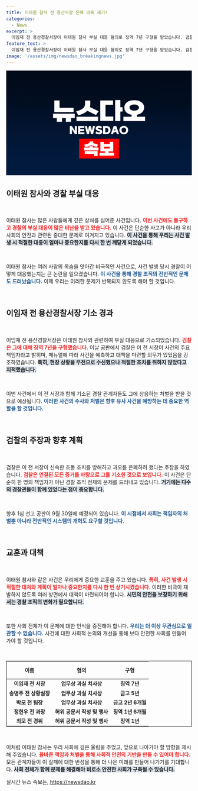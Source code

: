```yaml
---
title: 이태원 참사 전 용산서장 은폐 의혹 제기!
categories:
  - News
excerpt: >
  이임재 전 용산경찰서장이 이태원 참사 부실 대응 혐의로 징역 7년 구형을 받았습니다. 검찰은 그가 사고 책임을 회피하고, 기회를 놓쳤다고 지적하며 중형을 촉구했습니다. 9월 30일, 그에 대한 선고가 예정되어 있습니다.
feature_text: >
  이임재 전 용산경찰서장이 이태원 참사 부실 대응 혐의로 징역 7년 구형을 받았습니다. 검찰은 그가 사고 책임을 회피하고, 기회를 놓쳤다고 지적하며 중형을 촉구했습니다. 9월 30일, 그에 대한 선고가 예정되어 있습니다.
image: '/assets/img/newsdao_breakingnews.jpg'
---
```


<p><img src="/assets/img/newsdao_breakingnews.jpg" alt="bookingtag 속보" /></p>

<h2 data-ke-size="size26">이태원 참사와 경찰 부실 대응</h2>

<p data-ke-size="size16">&nbsp;</p>

<p>이태원 참사는 많은 사람들에게 깊은 상처를 심어준 사건입니다. <b><span style="color: #ee2323;">이번 사건에도 불구하고 경찰의 부실 대응이 많은 비난을 받고 있습니다.</span></b> 이 사건은 단순한 사고가 아니라 우리 사회의 안전과 관련된 중대한 문제로 여겨지고 있습니다. <b><span style="background-color: #21538527;">이 사건을 통해 우리는 사건 발생 시 적절한 대응이 얼마나 중요한지를 다시 한 번 깨닫게 되었습니다.</span></b> </p>

<p data-ke-size="size16">&nbsp;</p>

<p>이태원 참사는 여러 사람의 목숨을 앗아간 비극적인 사건으로, 사건 발생 당시 경찰이 어떻게 대응했는지는 큰 논란을 일으켰습니다. <b><span style="color: #1a5490;">이 사건을 통해 경찰 조직의 전반적인 문제도 드러났습니다.</span></b> 이제 우리는 이러한 문제가 반복되지 않도록 해야 할 것입니다.</p>

<p data-ke-size="size16">&nbsp;</p>

<h2 data-ke-size="size26">이임재 전 용산경찰서장 기소 경과</h2>

<p data-ke-size="size16">&nbsp;</p>

<p>이임재 전 용산경찰서장은 이태원 참사와 관련하여 부실 대응으로 기소되었습니다. <b><span style="color: #ee2323;">검찰은 그에 대해 징역 7년을 구형했습니다.</span></b> 이날 공판에서 검찰은 이 전 서장이 사건의 주요 책임자라고 밝히며, 매뉴얼에 따라 사건을 예측하고 대책을 마련할 의무가 있었음을 강조하였습니다. <b><span style="background-color: #21538527;">특히, 현장 상황을 무전으로 수신했으나 적절한 조치를 취하지 않았다고 지적했습니다.</span></b> </p>

<p data-ke-size="size16">&nbsp;</p>

<p>이번 사건에서 이 전 서장과 함께 기소된 경찰 관계자들도 그에 상응하는 처벌을 받을 것으로 예상됩니다. <b><span style="color: #1a5490;">이러한 사건의 수사와 처벌은 향후 유사 사건을 예방하는 데 중요한 역할을 할 것입니다.</span></b></p>

<p data-ke-size="size16">&nbsp;</p>

<h2 data-ke-size="size26">검찰의 주장과 향후 계획</h2>

<p data-ke-size="size16">&nbsp;</p>

<p>검찰은 이 전 서장이 신속한 초동 조치를 방해하고 과오를 은폐하려 했다는 주장을 하였습니다. <b><span style="color: #ee2323;">검찰은 연결된 모든 증거를 바탕으로 그를 기소한 것으로 보입니다.</span></b> 이 사건은 단순히 한 명의 책임자가 아닌 경찰 조직 전체의 문제를 드러내고 있습니다. <b><span style="background-color: #21538527;">거기에는 다수의 경찰관들이 함께 있었다는 점이 중요합니다.</span></b> </p>

<p data-ke-size="size16">&nbsp;</p>

<p>향후 1심 선고 공판이 9월 30일에 예정되어 있습니다. <b><span style="color: #1a5490;">이 시점에서 사회는 책임자의 처벌뿐 아니라 전반적인 시스템의 개혁도 요구할 것입니다.</span></b></p>

<p data-ke-size="size16">&nbsp;</p>

<h2 data-ke-size="size26">교훈과 대책</h2>

<p data-ke-size="size16">&nbsp;</p>

<p>이태원 참사와 같은 사건은 우리에게 중요한 교훈을 주고 있습니다. <b><span style="color: #ee2323;">특히, 사건 발생 시 적절한 대처와 계획이 얼마나 중요한지를 다시 한 번 상기시켰습니다.</span></b> 이러한 비극이 재발하지 않도록 여러 방면에서 대책이 마련되어야 합니다. <b><span style="background-color: #21538527;">시민의 안전을 보장하기 위해서는 경찰 조직의 변화가 필요합니다.</span></b> </p>

<p data-ke-size="size16">&nbsp;</p>

<p>또한 사회 전체가 이 문제에 대한 인식을 증진해야 합니다. <b><span style="color: #1a5490;">우리는 더 이상 무관심으로 일관할 수 없습니다.</span></b> 사건에 대한 사회적 논의와 개선을 통해 보다 안전한 사회를 만들어 가야 할 것입니다.</p>

<p data-ke-size="size16">&nbsp;</p>

<table style="width: 100%; border: 1px solid black;">
    <thead>
        <tr>
            <th style="text-align: center; height: 40px;">이름</th>
            <th style="text-align: center; height: 40px;">혐의</th>
            <th style="text-align: center; height: 40px;">구형</th>
        </tr>
    </thead>
    <tbody>
        <tr>
            <td style="text-align: center; height: 17px;"><b>이임재 전 서장</b></td>
            <td style="text-align: center; height: 17px;"><b>업무상 과실 치사상</b></td>
            <td style="text-align: center; height: 17px;"><b>징역 7년</b></td>
        </tr>
        <tr>
            <td style="text-align: center; height: 17px;"><b>송병주 전 상황실장</b></td>
            <td style="text-align: center; height: 17px;"><b>업무상 과실 치사상</b></td>
            <td style="text-align: center; height: 17px;"><b>금고 5년</b></td>
        </tr>
        <tr>
            <td style="text-align: center; height: 17px;"><b>박모 전 팀장</b></td>
            <td style="text-align: center; height: 17px;"><b>업무상 과실 치사상</b></td>
            <td style="text-align: center; height: 17px;"><b>금고 2년 6개월</b></td>
        </tr>
        <tr>
            <td style="text-align: center; height: 17px;"><b>정현우 전 과장</b></td>
            <td style="text-align: center; height: 17px;"><b>허위 공문서 작성 및 행사</b></td>
            <td style="text-align: center; height: 17px;"><b>징역 1년 6개월</b></td>
        </tr>
        <tr>
            <td style="text-align: center; height: 17px;"><b>최모 전 경위</b></td>
            <td style="text-align: center; height: 17px;"><b>허위 공문서 작성 및 행사</b></td>
            <td style="text-align: center; height: 17px;"><b>징역 1년</b></td>
        </tr>
    </tbody>
</table>

<p data-ke-size="size16">&nbsp;</p>

<p>이처럼 이태원 참사는 우리 사회에 깊은 울림을 주었고, 앞으로 나아가야 할 방향을 제시해 주었습니다. <b><span style="color: #ee2323;">올바른 책임과 처벌을 통해 사회적 안전의 기반을 만들 수 있어야 합니다.</span></b> 모든 관계자들이 이 실패에 대한 반성을 통해 더 나은 미래를 만들어 나가기를 기대합니다. <b><span style="background-color: #21538527;">사회 전체가 함께 문제를 해결해야 비로소 안전한 사회가 구축될 수 있습니다.</span></b></p>
실시간 뉴스 속보는, <a href="https://newsdao.kr" rel="dofollow">https://newsdao.kr</a>


